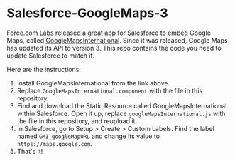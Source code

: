 Salesforce-GoogleMaps-3
=======================

Force.com Labs released a great app for Salesforce to embed Google Maps, called [GoogleMapsInternational][0]. Since it was released, Google Maps has updated its API to version 3.  This repo contains the code you need to update Salesforce to match it.

 [0]: http://appexchange.salesforce.com/reviews?listingId=a0N300000016d25EAA

Here are the instructions:

 1. Install GoogleMapsInternational from the link above.
 1. Replace `GoogleMapsInternational.component` with the file in this repository.
 1. Find and download the Static Resource called GoogleMapsInternational	 within Salesforce.  Open it up, replace `googleMapsInternational.js` with the file in this repository, and reupload it.
 1. In Salesforce, go to Setup > Create > Custom Labels.  Find the label named `GMI_googleMapURL` and change its value to `https://maps.google.com`.
 1. That's it!
